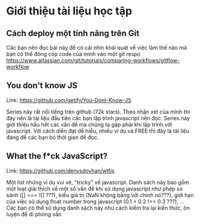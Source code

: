 # Giới thiệu tài liệu học tập

## Cách deploy một tính năng trên Git

Các bạn nên đọc bài này để có cái nhìn khái quát về việc làm thế nào mà bạn có thể đóng cóp code của mình vào một git respo https://www.atlassian.com/git/tutorials/comparing-workflows/gitflow-workflow

## You don't know JS

Link: https://github.com/getify/You-Dont-Know-JS

Series này rất nổi tiếng trên github (72k stars). Theo nhận xét của mình thì đây nên là tài liệu đầu tiên các bạn lập trình javascript nên đọc. Series này giới thiệu hầu hết các vấn đề mà chúng ta gặp phải khi lập trình với javascript. Với cách diễn đạt dễ hiểu, nhiều ví dụ và FREE thì đây là tài liệu đáng để các bạn bỏ thời gian để đọc.

## What the f\*ck JavaScript?

Link: https://github.com/denysdovhan/wtfjs

Một list những ví dụ vui vẻ, "tricky" về javascript. Danh sách này bao gồm một loạt giải thích về một số vấn đề khi sử dụng javascript như phép so sánh ([] === ![] ???), kiểu giá trị (NaN không bằng với chính nó???), giới hạn của việc sử dụng float number trong javascript (0.1 + 0.2 !== 0.3 ???), ... Các bạn có thể sử dụng danh sách này như cách kiểm tra lại kiến thức, ôn luyện để đi phỏng vấn
